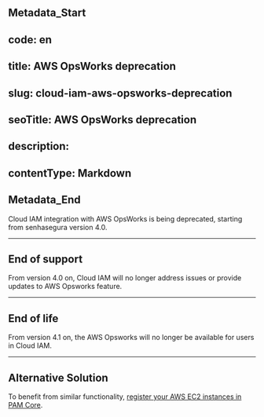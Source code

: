 ## Metadata_Start 
## code: en
## title: AWS OpsWorks deprecation 
## slug: cloud-iam-aws-opsworks-deprecation 
## seoTitle: AWS OpsWorks deprecation 
## description:  
## contentType: Markdown 
## Metadata_End
Cloud IAM integration with AWS OpsWorks is being deprecated, starting from senhasegura version 4.0.

* * *

## End of support
From version 4.0 on, Cloud IAM will no longer address issues or provide updates to AWS Opsworks feature.

* * *

## End of life
From version 4.1 on, the AWS Opsworks will no longer be available for users in Cloud IAM. 

* * *

## Alternative Solution
To benefit from similar functionality, [register your AWS EC2 instances in PAM Core](https://docs.senhasegura.io/v3-32/docs/pam-devices-management).